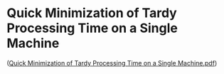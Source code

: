 # Quick Minimization of Tardy Processing Time on a Single Machine
([Quick Minimization of Tardy Processing Time on a Single Machine.pdf](https://github.com/PranavSitaraman/MTPT/blob/d91d6eabe3b007334328e484b492bdc833a59980/Quick%20Minimization%20of%20Tardy%20Processing%20Time%20on%20a%20Single%20Machine.pdf))
